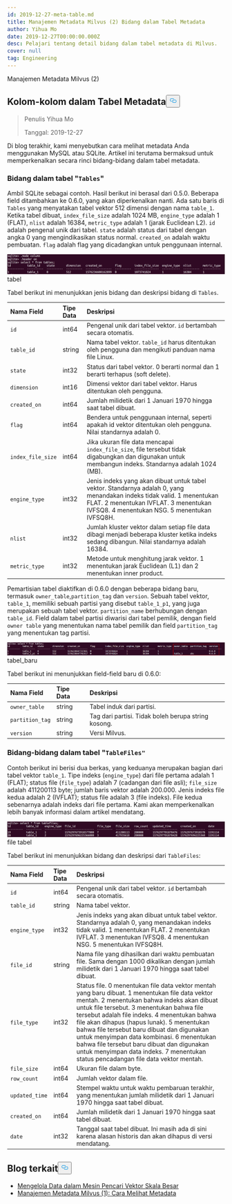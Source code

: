 ```yaml
---
id: 2019-12-27-meta-table.md
title: Manajemen Metadata Milvus (2) Bidang dalam Tabel Metadata
author: Yihua Mo
date: 2019-12-27T00:00:00.000Z
desc: Pelajari tentang detail bidang dalam tabel metadata di Milvus.
cover: null
tag: Engineering
---
```

<custom-h1>Manajemen Metadata Milvus (2)</custom-h1><h2 id="Fields-in-the-Metadata-Table" class="common-anchor-header">Kolom-kolom dalam Tabel Metadata<button data-href="#Fields-in-the-Metadata-Table" class="anchor-icon" translate="no">
      <svg translate="no"
        aria-hidden="true"
        focusable="false"
        height="20"
        version="1.1"
        viewBox="0 0 16 16"
        width="16"
      >
        <path
          fill="#0092E4"
          fill-rule="evenodd"
          d="M4 9h1v1H4c-1.5 0-3-1.69-3-3.5S2.55 3 4 3h4c1.45 0 3 1.69 3 3.5 0 1.41-.91 2.72-2 3.25V8.59c.58-.45 1-1.27 1-2.09C10 5.22 8.98 4 8 4H4c-.98 0-2 1.22-2 2.5S3 9 4 9zm9-3h-1v1h1c1 0 2 1.22 2 2.5S13.98 12 13 12H9c-.98 0-2-1.22-2-2.5 0-.83.42-1.64 1-2.09V6.25c-1.09.53-2 1.84-2 3.25C6 11.31 7.55 13 9 13h4c1.45 0 3-1.69 3-3.5S14.5 6 13 6z"
        ></path>
      </svg>
    </button></h2><blockquote>
<p>Penulis Yihua Mo</p>
<p>Tanggal: 2019-12-27</p>
</blockquote>
<p>Di blog terakhir, kami menyebutkan cara melihat metadata Anda menggunakan MySQL atau SQLite. Artikel ini terutama bermaksud untuk memperkenalkan secara rinci bidang-bidang dalam tabel metadata.</p>
<h3 id="Fields-in-the-Tables-table" class="common-anchor-header">Bidang dalam tabel &quot;<code translate="no">Tables</code>&quot;</h3><p>Ambil SQLite sebagai contoh. Hasil berikut ini berasal dari 0.5.0. Beberapa field ditambahkan ke 0.6.0, yang akan diperkenalkan nanti. Ada satu baris di <code translate="no">Tables</code> yang menyatakan tabel vektor 512 dimensi dengan nama <code translate="no">table_1</code>. Ketika tabel dibuat, <code translate="no">index_file_size</code> adalah 1024 MB, <code translate="no">engine_type</code> adalah 1 (FLAT), <code translate="no">nlist</code> adalah 16384, <code translate="no">metric_type</code> adalah 1 (jarak Euclidean L2). <code translate="no">id</code> adalah pengenal unik dari tabel. <code translate="no">state</code> adalah status dari tabel dengan angka 0 yang mengindikasikan status normal. <code translate="no">created_on</code> adalah waktu pembuatan. <code translate="no">flag</code> adalah flag yang dicadangkan untuk penggunaan internal.</p>
<p>
  
   <span class="img-wrapper"> <img translate="no" src="https://raw.githubusercontent.com/milvus-io/community/master/blog/assets/metadata/tables.png" alt="tables" class="doc-image" id="tables" />
   </span> <span class="img-wrapper"> <span>tabel</span> </span></p>
<p>Tabel berikut ini menunjukkan jenis bidang dan deskripsi bidang di <code translate="no">Tables</code>.</p>
<table>
<thead>
<tr><th style="text-align:left">Nama Field</th><th style="text-align:left">Tipe Data</th><th style="text-align:left">Deskripsi</th></tr>
</thead>
<tbody>
<tr><td style="text-align:left"><code translate="no">id</code></td><td style="text-align:left">int64</td><td style="text-align:left">Pengenal unik dari tabel vektor. <code translate="no">id</code> bertambah secara otomatis.</td></tr>
<tr><td style="text-align:left"><code translate="no">table_id</code></td><td style="text-align:left">string</td><td style="text-align:left">Nama tabel vektor. <code translate="no">table_id</code> harus ditentukan oleh pengguna dan mengikuti panduan nama file Linux.</td></tr>
<tr><td style="text-align:left"><code translate="no">state</code></td><td style="text-align:left">int32</td><td style="text-align:left">Status dari tabel vektor. 0 berarti normal dan 1 berarti terhapus (soft delete).</td></tr>
<tr><td style="text-align:left"><code translate="no">dimension</code></td><td style="text-align:left">int16</td><td style="text-align:left">Dimensi vektor dari tabel vektor. Harus ditentukan oleh pengguna.</td></tr>
<tr><td style="text-align:left"><code translate="no">created_on</code></td><td style="text-align:left">int64</td><td style="text-align:left">Jumlah milidetik dari 1 Januari 1970 hingga saat tabel dibuat.</td></tr>
<tr><td style="text-align:left"><code translate="no">flag</code></td><td style="text-align:left">int64</td><td style="text-align:left">Bendera untuk penggunaan internal, seperti apakah id vektor ditentukan oleh pengguna. Nilai standarnya adalah 0.</td></tr>
<tr><td style="text-align:left"><code translate="no">index_file_size</code></td><td style="text-align:left">int64</td><td style="text-align:left">Jika ukuran file data mencapai <code translate="no">index_file_size</code>, file tersebut tidak digabungkan dan digunakan untuk membangun indeks. Standarnya adalah 1024 (MB).</td></tr>
<tr><td style="text-align:left"><code translate="no">engine_type</code></td><td style="text-align:left">int32</td><td style="text-align:left">Jenis indeks yang akan dibuat untuk tabel vektor. Standarnya adalah 0, yang menandakan indeks tidak valid. 1 menentukan FLAT. 2 menentukan IVFLAT. 3 menentukan IVFSQ8. 4 menentukan NSG. 5 menentukan IVFSQ8H.</td></tr>
<tr><td style="text-align:left"><code translate="no">nlist</code></td><td style="text-align:left">int32</td><td style="text-align:left">Jumlah kluster vektor dalam setiap file data dibagi menjadi beberapa kluster ketika indeks sedang dibangun. Nilai standarnya adalah 16384.</td></tr>
<tr><td style="text-align:left"><code translate="no">metric_type</code></td><td style="text-align:left">int32</td><td style="text-align:left">Metode untuk menghitung jarak vektor. 1 menentukan jarak Euclidean (L1) dan 2 menentukan inner product.</td></tr>
</tbody>
</table>
<p>Pemartisian tabel diaktifkan di 0.6.0 dengan beberapa bidang baru, termasuk <code translate="no">owner_table</code>,<code translate="no">partition_tag</code> dan <code translate="no">version</code>. Sebuah tabel vektor, <code translate="no">table_1</code>, memiliki sebuah partisi yang disebut <code translate="no">table_1_p1</code>, yang juga merupakan sebuah tabel vektor. <code translate="no">partition_name</code> berhubungan dengan <code translate="no">table_id</code>. Field dalam tabel partisi diwarisi dari tabel pemilik, dengan field <code translate="no">owner table</code> yang menentukan nama tabel pemilik dan field <code translate="no">partition_tag</code> yang menentukan tag partisi.</p>
<p>
  
   <span class="img-wrapper"> <img translate="no" src="https://raw.githubusercontent.com/milvus-io/community/master/blog/assets/metadata/tables_new.png" alt="tables_new" class="doc-image" id="tables_new" />
   </span> <span class="img-wrapper"> <span>tabel_baru</span> </span></p>
<p>Tabel berikut ini menunjukkan field-field baru di 0.6.0:</p>
<table>
<thead>
<tr><th style="text-align:left">Nama Field</th><th style="text-align:left">Tipe Data</th><th style="text-align:left">Deskripsi</th></tr>
</thead>
<tbody>
<tr><td style="text-align:left"><code translate="no">owner_table</code></td><td style="text-align:left">string</td><td style="text-align:left">Tabel induk dari partisi.</td></tr>
<tr><td style="text-align:left"><code translate="no">partition_tag</code></td><td style="text-align:left">string</td><td style="text-align:left">Tag dari partisi. Tidak boleh berupa string kosong.</td></tr>
<tr><td style="text-align:left"><code translate="no">version</code></td><td style="text-align:left">string</td><td style="text-align:left">Versi Milvus.</td></tr>
</tbody>
</table>
<h3 id="Fields-in-the-TableFiles-table" class="common-anchor-header">Bidang-bidang dalam tabel "<code translate="no">TableFiles&quot;</code> </h3><p>Contoh berikut ini berisi dua berkas, yang keduanya merupakan bagian dari tabel vektor <code translate="no">table_1</code>. Tipe indeks (<code translate="no">engine_type</code>) dari file pertama adalah 1 (FLAT); status file (<code translate="no">file_type</code>) adalah 7 (cadangan dari file asli); <code translate="no">file_size</code> adalah 411200113 byte; jumlah baris vektor adalah 200.000. Jenis indeks file kedua adalah 2 (IVFLAT); status file adalah 3 (file indeks). File kedua sebenarnya adalah indeks dari file pertama. Kami akan memperkenalkan lebih banyak informasi dalam artikel mendatang.</p>
<p>
  
   <span class="img-wrapper"> <img translate="no" src="https://raw.githubusercontent.com/milvus-io/community/master/blog/assets/metadata/tablefiles.png" alt="tablefiles" class="doc-image" id="tablefiles" />
   </span> <span class="img-wrapper"> <span>file tabel</span> </span></p>
<p>Tabel berikut ini menunjukkan bidang dan deskripsi dari <code translate="no">TableFiles</code>:</p>
<table>
<thead>
<tr><th style="text-align:left">Nama Field</th><th style="text-align:left">Tipe Data</th><th style="text-align:left">Deskripsi</th></tr>
</thead>
<tbody>
<tr><td style="text-align:left"><code translate="no">id</code></td><td style="text-align:left">int64</td><td style="text-align:left">Pengenal unik dari tabel vektor. <code translate="no">id</code> bertambah secara otomatis.</td></tr>
<tr><td style="text-align:left"><code translate="no">table_id</code></td><td style="text-align:left">string</td><td style="text-align:left">Nama tabel vektor.</td></tr>
<tr><td style="text-align:left"><code translate="no">engine_type</code></td><td style="text-align:left">int32</td><td style="text-align:left">Jenis indeks yang akan dibuat untuk tabel vektor. Standarnya adalah 0, yang menandakan indeks tidak valid. 1 menentukan FLAT. 2 menentukan IVFLAT. 3 menentukan IVFSQ8. 4 menentukan NSG. 5 menentukan IVFSQ8H.</td></tr>
<tr><td style="text-align:left"><code translate="no">file_id</code></td><td style="text-align:left">string</td><td style="text-align:left">Nama file yang dihasilkan dari waktu pembuatan file. Sama dengan 1000 dikalikan dengan jumlah milidetik dari 1 Januari 1970 hingga saat tabel dibuat.</td></tr>
<tr><td style="text-align:left"><code translate="no">file_type</code></td><td style="text-align:left">int32</td><td style="text-align:left">Status file. 0 menentukan file data vektor mentah yang baru dibuat. 1 menentukan file data vektor mentah. 2 menentukan bahwa indeks akan dibuat untuk file tersebut. 3 menentukan bahwa file tersebut adalah file indeks. 4 menentukan bahwa file akan dihapus (hapus lunak). 5 menentukan bahwa file tersebut baru dibuat dan digunakan untuk menyimpan data kombinasi. 6 menentukan bahwa file tersebut baru dibuat dan digunakan untuk menyimpan data indeks. 7 menentukan status pencadangan file data vektor mentah.</td></tr>
<tr><td style="text-align:left"><code translate="no">file_size</code></td><td style="text-align:left">int64</td><td style="text-align:left">Ukuran file dalam byte.</td></tr>
<tr><td style="text-align:left"><code translate="no">row_count</code></td><td style="text-align:left">int64</td><td style="text-align:left">Jumlah vektor dalam file.</td></tr>
<tr><td style="text-align:left"><code translate="no">updated_time</code></td><td style="text-align:left">int64</td><td style="text-align:left">Stempel waktu untuk waktu pembaruan terakhir, yang menentukan jumlah milidetik dari 1 Januari 1970 hingga saat tabel dibuat.</td></tr>
<tr><td style="text-align:left"><code translate="no">created_on</code></td><td style="text-align:left">int64</td><td style="text-align:left">Jumlah milidetik dari 1 Januari 1970 hingga saat tabel dibuat.</td></tr>
<tr><td style="text-align:left"><code translate="no">date</code></td><td style="text-align:left">int32</td><td style="text-align:left">Tanggal saat tabel dibuat. Ini masih ada di sini karena alasan historis dan akan dihapus di versi mendatang.</td></tr>
</tbody>
</table>
<h2 id="Related-blogs" class="common-anchor-header">Blog terkait<button data-href="#Related-blogs" class="anchor-icon" translate="no">
      <svg translate="no"
        aria-hidden="true"
        focusable="false"
        height="20"
        version="1.1"
        viewBox="0 0 16 16"
        width="16"
      >
        <path
          fill="#0092E4"
          fill-rule="evenodd"
          d="M4 9h1v1H4c-1.5 0-3-1.69-3-3.5S2.55 3 4 3h4c1.45 0 3 1.69 3 3.5 0 1.41-.91 2.72-2 3.25V8.59c.58-.45 1-1.27 1-2.09C10 5.22 8.98 4 8 4H4c-.98 0-2 1.22-2 2.5S3 9 4 9zm9-3h-1v1h1c1 0 2 1.22 2 2.5S13.98 12 13 12H9c-.98 0-2-1.22-2-2.5 0-.83.42-1.64 1-2.09V6.25c-1.09.53-2 1.84-2 3.25C6 11.31 7.55 13 9 13h4c1.45 0 3-1.69 3-3.5S14.5 6 13 6z"
        ></path>
      </svg>
    </button></h2><ul>
<li><a href="https://medium.com/@milvusio/managing-data-in-massive-scale-vector-search-engine-db2e8941ce2f">Mengelola Data dalam Mesin Pencari Vektor Skala Besar</a></li>
<li><a href="https://medium.com/@milvusio/milvus-metadata-management-1-6b9e05c06fb0">Manajemen Metadata Milvus (1): Cara Melihat Metadata</a></li>
</ul>
